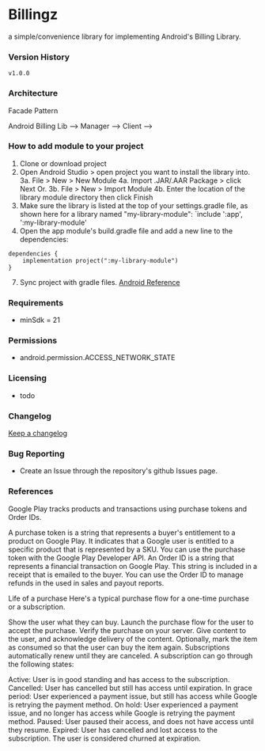 # Billingz

a simple/convenience library for implementing Android's Billing Library.
### Version History
`v1.0.0`
### Architecture


Facade Pattern

Android Billing Lib --> Manager --> Client -->




### How to add module to your project

1. Clone or download project
2. Open Android Studio > open project you want to install the library into.
3a. File > New > New Module
4a. Import .JAR/.AAR Package > click Next
Or.
3b. File > New > Import Module
4b. Enter the location of the library module directory then click Finish
5. Make sure the library is listed at the top of your settings.gradle file,
as shown here for a library named "my-library-module":
`include ':app', ':my-library-module'
6. Open the app module's build.gradle file and add a new line to the dependencies:
```
dependencies {
    implementation project(":my-library-module")
}
```
7. Sync project with gradle files.
[Android Reference](https://developer.android.com/studio/projects/android-library)

### Requirements

- minSdk = 21

### Permissions

- android.permission.ACCESS_NETWORK_STATE

### Licensing

- todo

### Changelog

[Keep a changelog](https://keepachangelog.com/en/1.0.0/)

### Bug Reporting

- Create an Issue through the repository's github Issues page.

### References
Google Play tracks products and transactions using purchase tokens and Order IDs.

A purchase token is a string that represents a buyer's entitlement to a product on Google Play. It indicates that a Google user is entitled to a specific product that is represented by a SKU. You can use the purchase token with the Google Play Developer API.
An Order ID is a string that represents a financial transaction on Google Play. This string is included in a receipt that is emailed to the buyer. You can use the Order ID to manage refunds in the used in sales and payout reports.

Life of a purchase
Here's a typical purchase flow for a one-time purchase or a subscription.

Show the user what they can buy.
Launch the purchase flow for the user to accept the purchase.
Verify the purchase on your server.
Give content to the user, and acknowledge delivery of the content. Optionally, mark the item as consumed so that the user can buy the item again.
Subscriptions automatically renew until they are canceled. A subscription can go through the following states:

Active: User is in good standing and has access to the subscription.
Cancelled: User has cancelled but still has access until expiration.
In grace period: User experienced a payment issue, but still has access while Google is retrying the payment method.
On hold: User experienced a payment issue, and no longer has access while Google is retrying the payment method.
Paused: User paused their access, and does not have access until they resume.
Expired: User has cancelled and lost access to the subscription. The user is considered churned at expiration.